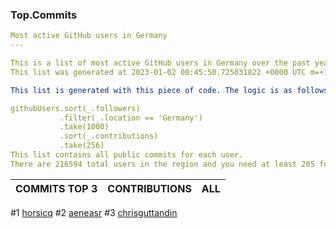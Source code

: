 ### Top.Commits

```yaml
Most active GitHub users in Germany
---

This is a list of most active GitHub users in Germany over the past year. Other countries/cities can be found here. 
This list was generated at 2023-01-02 00:45:50.725031822 +0000 UTC m=+727.662623913.

This list is generated with this piece of code. The logic is as follows (in pseudocode):

githubUsers.sort(_.followers)
           .filter(_.location == 'Germany') 
           .take(1000)
           .sort(_.contributions)
           .take(256)
This list contains all public commits for each user. 
There are 216594 total users in the region and you need at least 205 followers to be on this list.
```

| COMMITS TOP 3 | CONTRIBUTIONS | ALL |
|---|---|---|
#1 [horsicq](https://github.com/horsicq)
#2 [aeneasr](https://github.com/aeneasr)
#3 [chrisguttandin](https://github.com/chrisguttandin)
